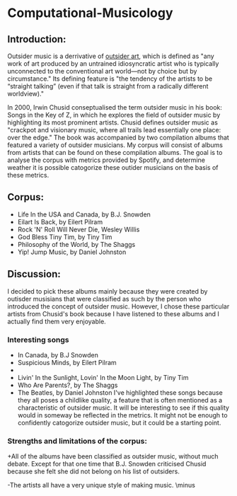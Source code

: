 # Computational-Musicology

## Introduction:
 Outsider music is a derrivative of <a href="https://www.britannica.com/art/outsider-art">outsider art</a>, which is defined as "any work of art produced by an untrained idiosyncratic artist who is typically unconnected to the conventional art world—not by choice but by circumstance." Its defining feature is "the tendency of the artists to be “straight talking” (even if that talk is straight from a radically different worldview)." 

In 2000, Irwin Chusid conseptualised the term outsider music in his book: Songs in the Key of Z, in which he explores the field of outsider music by highlighting its most prominent artists. Chusid defines outsider music as "crackpot and visionary music, where all trails lead essentially one place: over the edge." The book was accompanied by two compilation albums that featured a variety of outsider musicians. My corpus will consist of albums from artists that can be found on these compilation albums. The goal is to analyse the corpus with metrics provided by Spotify, and determine weather it is possible catogorize these outider musicians on the basis of these metrics.

## Corpus:
 -  Life In the USA and Canada, by B.J. Snowden
 -  Eilart Is Back, by Eilert Pilram
 -  Rock 'N' Roll Will Never Die, Wesley Willis
 -  God Bless Tiny Tim, by Tiny Tim
 -  Philosophy of the World, by The Shaggs
 -  Yip! Jump Music, by Daniel Johnston
 
 
## Discussion:
I decided to pick these albums mainly because they were created by outisder musisians that were classified as such by the person who introduced the concept of outsider music. However, I chose these particular artists from Chusid's book because I have listened to these albums and I actually find them very enjoyable.   

### Interesting songs
- In Canada, by B.J Snowden
- Suspicious Minds, by Eilert Pilram
- 
- Livin' In the Sunlight, Lovin' In the Moon Light, by Tiny Tim
- Who Are Parents?, by The Shaggs 
- The Beatles, by Daniel Johnston
I've highlighted these songs because they all poses a childlike quality, a feature that is often mentioned as a characteristic of outsider music. It will be interesting to see if this quality would in someway be reflected in the metrics. It might not be enough to confidently catogorize outsider music, but it could be a starting point.
 
### Strengths and limitations of the corpus:
+All of the albums have been classified as outsider music, without much debate. Except for that one time that B.J. Snowden criticised Chusid because she felt she did not belong on his list of outsiders.

-The artists all have a very unique style of making music.
\minus

 

